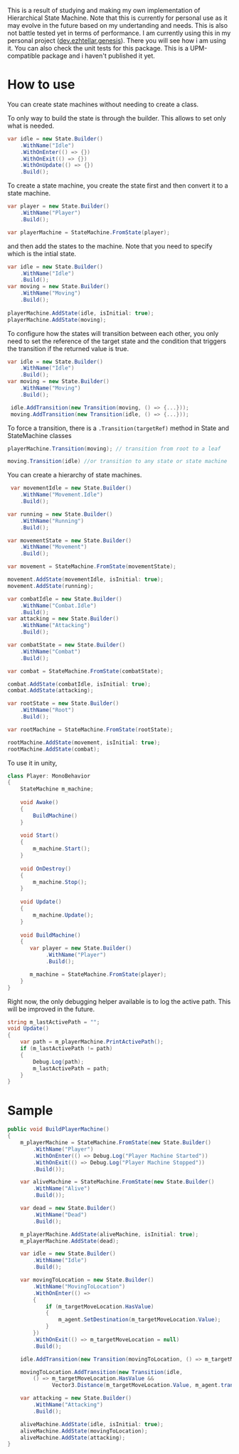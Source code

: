 This is a result of studying and making my own implementation of Hierarchical State Machine. Note that this is currently 
for personal use as it may evolve in the future based on my undertanding and needs. This is also not battle tested yet in
terms of performance. I am currently using this in my personal project ([dev.ezhtellar.genesis](https://github.com/jeromegamo/dev.ezhtellar.genesis)). 
There you will see how i am using it. You can also check the unit tests for this package. This is a UPM-compatible package 
and i haven't published it yet.

# How to use

You can create state machines without needing to create a class.

To only way to build the state is through the builder. This allows to
set only what is needed.
```csharp
var idle = new State.Builder()
    .WithName("Idle")
    .WithOnEnter(() => {})
    .WithOnExit(() => {})
    .WithOnUpdate(() => {})
    .Build();
```

To create a state machine, you create the state first and then convert it
to a state machine.
```csharp
var player = new State.Builder()
    .WithName("Player")
    .Build();

var playerMachine = StateMachine.FromState(player);
```
and then add the states to the machine. Note that you need to specify which is
the intial state.
```csharp
var idle = new State.Builder()
    .WithName("Idle")
    .Build();
var moving = new State.Builder()
    .WithName("Moving")
    .Build();
            
playerMachine.AddState(idle, isInitial: true);
playerMachine.AddState(moving);
```
To configure how the states will transition between each other, you only need to
set the reference of the target state and the condition that triggers the transition
if the returned value is true.
```csharp
var idle = new State.Builder()
    .WithName("Idle")
    .Build();
var moving = new State.Builder()
    .WithName("Moving")
    .Build();

 idle.AddTransition(new Transition(moving, () => {...}));
 moving.AddTransition(new Transition(idle, () => {...}));
```
To force a transition, there is a `.Transition(targetRef)` method in State and StateMachine classes
```csharp
playerMachine.Transition(moving); // transition from root to a leaf

moving.Transition(idle) //or transition to any state or state machine
```
You can create a hierarchy of state machines.
```csharp
 var movementIdle = new State.Builder()
    .WithName("Movement.Idle")
    .Build();

var running = new State.Builder()
    .WithName("Running")
    .Build();

var movementState = new State.Builder()
    .WithName("Movement")
    .Build();

var movement = StateMachine.FromState(movementState);

movement.AddState(movementIdle, isInitial: true);
movement.AddState(running);

var combatIdle = new State.Builder()
    .WithName("Combat.Idle")
    .Build();
var attacking = new State.Builder()
    .WithName("Attacking")
    .Build();

var combatState = new State.Builder()
    .WithName("Combat")
    .Build();

var combat = StateMachine.FromState(combatState);

combat.AddState(combatIdle, isInitial: true);
combat.AddState(attacking);

var rootState = new State.Builder()
    .WithName("Root")
    .Build();

var rootMachine = StateMachine.FromState(rootState);

rootMachine.AddState(movement, isInitial: true);
rootMachine.AddState(combat); 
```
To use it in unity,

```csharp
class Player: MonoBehavior
{
    StateMachine m_machine;
    
    void Awake()
    {
        BuildMachine()
    }
    
    void Start()
    {
        m_machine.Start();
    }
    
    void OnDestroy()
    {
        m_machine.Stop();
    }
    
    void Update()
    {
        m_machine.Update();
    }
    
    void BuildMachine()
    {
       var player = new State.Builder()
            .WithName("Player")
            .Build();

       m_machine = StateMachine.FromState(player); 
    }
}
```
Right now, the only debugging helper available is to log the active path. 
This will be improved in the future.
```csharp
string m_lastActivePath = "";
void Update()
{
    var path = m_playerMachine.PrintActivePath();
    if (m_lastActivePath != path)
    {
        Debug.Log(path);
        m_lastActivePath = path;
    }
}
```

# Sample

```csharp
public void BuildPlayerMachine()
{
    m_playerMachine = StateMachine.FromState(new State.Builder()
        .WithName("Player")
        .WithOnEnter(() => Debug.Log("Player Machine Started"))
        .WithOnExit(() => Debug.Log("Player Machine Stopped"))
        .Build());

    var aliveMachine = StateMachine.FromState(new State.Builder()
        .WithName("Alive")
        .Build());

    var dead = new State.Builder()
        .WithName("Dead")
        .Build();

    m_playerMachine.AddState(aliveMachine, isInitial: true);
    m_playerMachine.AddState(dead);

    var idle = new State.Builder()
        .WithName("Idle")
        .Build();

    var movingToLocation = new State.Builder()
        .WithName("MovingToLocation")
        .WithOnEnter(() =>
        {
            if (m_targetMoveLocation.HasValue)
            {
                m_agent.SetDestination(m_targetMoveLocation.Value);
            }
        })
        .WithOnExit(() => m_targetMoveLocation = null)
        .Build();

    idle.AddTransition(new Transition(movingToLocation, () => m_targetMoveLocation.HasValue));

    movingToLocation.AddTransition(new Transition(idle,
        () => m_targetMoveLocation.HasValue && 
              Vector3.Distance(m_targetMoveLocation.Value, m_agent.transform.position) <= m_agent.stoppingDistance));

    var attacking = new State.Builder()
        .WithName("Attacking")
        .Build();

    aliveMachine.AddState(idle, isInitial: true);
    aliveMachine.AddState(movingToLocation);
    aliveMachine.AddState(attacking);
}
```